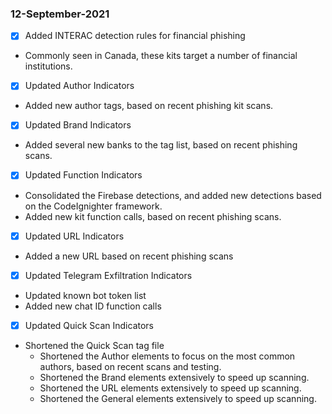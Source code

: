 ### 12-September-2021
- [x] Added INTERAC detection rules for financial phishing
* Commonly seen in Canada, these kits target a number of financial institutions.

- [x] Updated Author Indicators
* Added new author tags, based on recent phishing kit scans.

- [x] Updated Brand Indicators
* Added several new banks to the tag list, based on recent phishing scans.

- [x] Updated Function Indicators
* Consolidated the Firebase detections, and added new detections based on the CodeIgnighter framework.
* Added new kit function calls, based on recent phishing scans.

- [x] Updated URL Indicators
* Added a new URL based on recent phishing scans

- [x] Updated Telegram Exfiltration Indicators
* Updated known bot token list
* Added new chat ID function calls

- [x] Updated Quick Scan Indicators
* Shortened the Quick Scan tag file
  - Shortened the Author elements to focus on the most common authors, based on recent scans and testing.
  - Shortened the Brand elements extensively to speed up scanning.
  - Shortened the URL elements extensively to speed up scanning.
  - Shortened the General elements extensively to speed up scanning.
